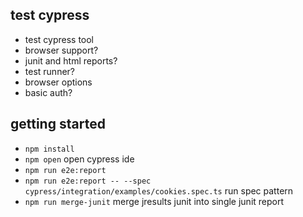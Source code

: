 ## test cypress
* test cypress tool
* browser support?
* junit and html reports?
* test runner?
* browser options
* basic auth?

## getting started
* `npm install`
* `npm open` open cypress ide
* `npm run e2e:report`
* `npm run e2e:report -- --spec cypress/integration/examples/cookies.spec.ts` run spec pattern
* `npm run merge-junit` merge jresults junit into single junit report